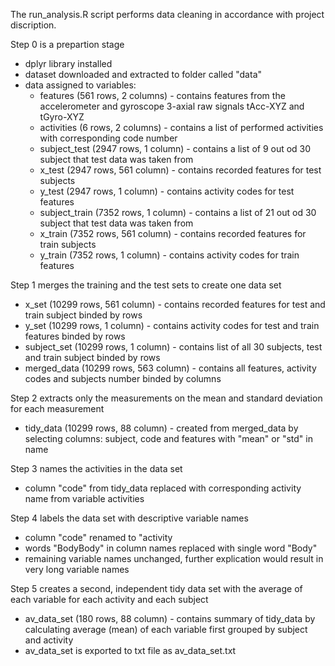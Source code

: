 The run_analysis.R script performs data cleaning in accordance with project discription.

Step 0 is a prepartion stage
 * dplyr library installed
 * dataset downloaded and extracted to folder called "data"
 * data assigned to variables:
     * features (561 rows, 2 columns) - contains features from the accelerometer and gyroscope 3-axial raw signals tAcc-XYZ and tGyro-XYZ
     * activities (6 rows, 2 columns) - contains a list of performed activities with corresponding code number
     * subject_test (2947 rows, 1 column) - contains a list of 9 out od 30 subject that test data was taken from
     * x_test (2947 rows, 561 column) - contains recorded features for test subjects
     * y_test (2947 rows, 1 column) - contains activity codes for test features
     * subject_train (7352 rows, 1 column) - contains a list of 21 out od 30 subject that test data was taken from
     * x_train (7352 rows, 561 column) - contains recorded features for train subjects
     * y_train (7352 rows, 1 column) - contains activity codes for train features <br>

Step 1 merges the training and the test sets to create one data set
* x_set (10299 rows, 561 column) - contains recorded features for test and train subject binded by rows
* y_set (10299 rows, 1 column) - contains activity codes for test and train features binded by rows
* subject_set (10299 rows, 1 column) - contains list of all 30 subjects, test and train subject binded by rows
* merged_data (10299 rows, 563 column) - contains all features, activity codes and subjects number binded by columns

Step 2 extracts only the measurements on the mean and standard deviation for each measurement
* tidy_data (10299 rows, 88 column) - created from merged_data by selecting columns: subject, code and features with "mean" or "std" in name

Step 3 names the activities in the data set
* column "code" from tidy_data replaced with corresponding activity name from variable activities

Step 4 labels the data set with descriptive variable names
* column "code" renamed to "activity
* words "BodyBody" in column names replaced with single word "Body"
* remaining variable names unchanged, further explication would result in very long variable names

Step 5 creates a second, independent tidy data set with the average of each variable for each activity and each subject
* av_data_set (180 rows, 88 column) - contains summary of tidy_data by calculating average (mean) of each variable first grouped by subject and activity
* av_data_set is exported to txt file as av_data_set.txt

